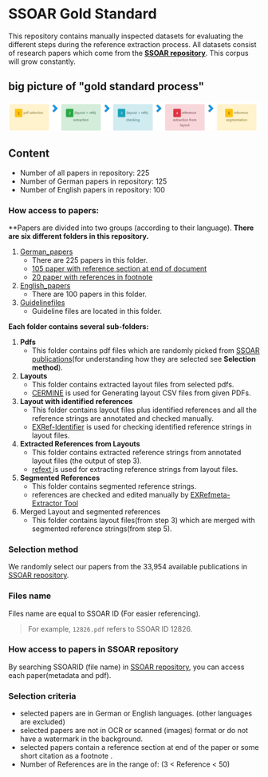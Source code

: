 # SSOAR Gold Standard
This repository contains manually inspected datasets for evaluating the different steps during the reference extraction process. 
All datasets consist of research papers which come from the **[SSOAR repository](http://www.ssoar.info/)**. 
This corpus will grow constantly.

## big picture of "gold standard process"
![gold standard process](3-Guidelinefiles/goldstandard-process.PNG "gold standard process")

## Content
* Number of all papers in repository: 225
* Number of German papers in repository: 125
* Number of English papers in repository: 100


### How access to papers:
**Papers are divided into two groups (according to their language).
**There are six different folders in this repository.**
1. [German_papers](1-German_papers)
   - There are 225 papers in this folder.
   - [105 paper with reference section at end of document](1-German_papers/1-German_papers(with_reference_section_at_end_of_paper))
   - [20 paper with references in footnote](1-German_papers/2-German_papers(with_reference_in_footnote))
2. [English_papers](2-English_papers)
   - There are 100 papers in this folder.
3. [Guidelinefiles](3-Guidelinefiles/)
   - Guideline files are located in this folder.

    
**Each folder contains several sub-folders:**
1. **Pdfs**
    * This folder contains pdf files which are randomly picked from [SSOAR publications](http://www.ssoar.info/)(for understanding how they are selected see **Selection method**).
2. **Layouts**
    * This folder contains extracted layout files from selected pdfs.
    * [CERMINE](https://github.com/CeON/CERMINE) is used for Generating layout CSV files from given PDFs.
3. **Layout with identified references**
    * This folder contains layout files plus identified references and all the reference strings are annotated and checked manually.
    * [EXRef-Identifier](https://github.com/exciteproject/EXannotator) is used for checking identified reference strings in layout files.
4. **Extracted References from Layouts**
    * This folder contains extracted reference strings from annotated layout files (the output of step 3).
    * [refext ](https://github.com/exciteproject/refext) is used for extracting reference strings from layout files.
5. **Segmented References**
    * This folder contains segmented reference strings.
    * references are checked and edited manually by [EXRefmeta-Extractor Tool](https://github.com/exciteproject/EXannotator)
6. Merged Layout and segmented references
    * This folder contains layout files(from step 3) which are merged with segmented reference strings(from step 5).

### Selection method
We randomly select our papers from the 33,954 available publications in [SSOAR repository](http://www.ssoar.info/).
### Files name
Files name are equal to SSOAR ID (For easier referencing).
> For example, ``12826.pdf`` refers to SSOAR ID 12826.
### How access to papers in SSOAR repository
By searching SSOARID (file name) in [SSOAR repository](http://www.ssoar.info/), you can access each paper(metadata and pdf).

### Selection criteria
* selected papers are in German or English languages. (other languages are excluded)
* selected papers are not in OCR or scanned (images) format or do not have a watermark in the background.
* selected papers contain a reference section at end of the paper or some short citation as a footnote .
* Number of References are in the range of: (3 < Reference < 50) 
